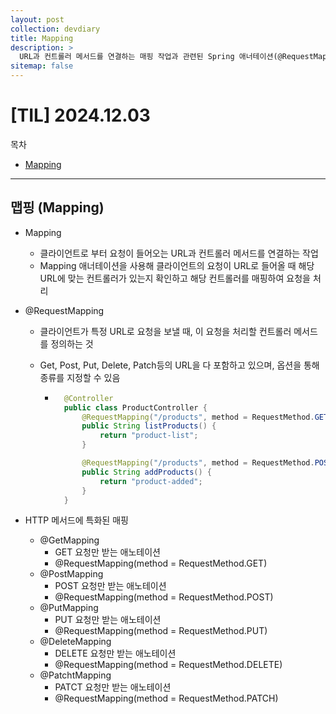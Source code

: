 ```yaml
---
layout: post
collection: devdiary
title: Mapping
description: >
  URL과 컨트롤러 메서드를 연결하는 매핑 작업과 관련된 Spring 애너테이션(@RequestMapping, @GetMapping 등)의 활용법을 정리한 글입니다.
sitemap: false
---
```


# [TIL] 2024.12.03

목차

- [Mapping](#맵핑-mapping)

---

## 맵핑 (Mapping)

- Mapping

  - 클라이언트로 부터 요청이 들어오는 URL과 컨트롤러 메서드를 연결하는 작업
  - Mapping 애너테이션을 사용해 클라이언트의 요청이 URL로 들어올 때 해당 URL에 맞는 컨트롤러가 있는지 확인하고 해당 컨트롤러를 매핑하여 요청을 처리

- @RequestMapping

  - 클라이언트가 특정 URL로 요청을 보낼 때, 이 요청을 처리할 컨트롤러 메서드를 정의하는 것
  - Get, Post, Put, Delete, Patch등의 URL을 다 포함하고 있으며, 옵션을 통해 종류를 지정할 수 있음

    - ```java
        @Controller
        public class ProductController {
            @RequestMapping("/products", method = RequestMethod.GET)
            public String listProducts() {
                return "product-list";
            }

            @RequestMapping("/products", method = RequestMethod.POST)
            public String addProducts() {
                return "product-added";
            }
        }
      ```

- HTTP 메서드에 특화된 매핑
  - @GetMapping
    - GET 요청만 받는 애노테이션
    - @RequestMapping(method = RequestMethod.GET)
  - @PostMapping
    - POST 요청만 받는 애노테이션
    - @RequestMapping(method = RequestMethod.POST)
  - @PutMapping
    - PUT 요청만 받는 애노테이션
    - @RequestMapping(method = RequestMethod.PUT)
  - @DeleteMapping
    - DELETE 요청만 받는 애노테이션
    - @RequestMapping(method = RequestMethod.DELETE)
  - @PatchtMapping
    - PATCT 요청만 받는 애노테이션
    - @RequestMapping(method = RequestMethod.PATCH)
